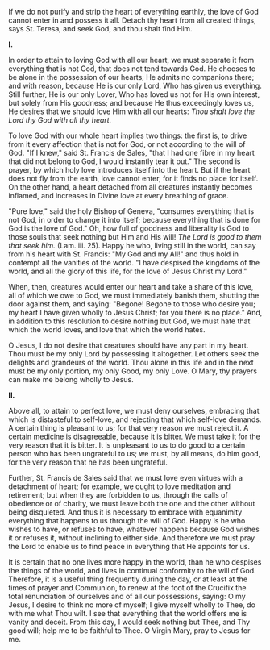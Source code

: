 
If we do not purify and strip the heart of everything earthly, the love of God cannot enter in and possess it all. Detach thy heart from all created things, says St. Teresa, and seek God, and thou shalt find Him.

**I\.**

In order to attain to loving God with all our heart, we must separate it from everything that is not God, that does not tend towards God. He chooses to be alone in the possession of our hearts; He admits no companions there; and with reason, because He is our only Lord, Who has given us everything. Still further, He is our only Lover, Who has loved us not for His own interest, but solely from His goodness; and because He thus exceedingly loves us, He desires that we should love Him with all our hearts: *Thou shalt love the Lord thy God with all thy heart.*

To love God with our whole heart implies two things: the first is, to drive from it every affection that is not for God, or not according to the will of God. \"If I knew,\" said St. Francis de Sales, \"that I had one fibre in my heart that did not belong to God, I would instantly tear it out.\" The second is prayer, by which holy love introduces itself into the heart. But if the heart does not fly from the earth, love cannot enter, for it finds no place for itself. On the other hand, a heart detached from all creatures instantly becomes inflamed, and increases in Divine love at every breathing of grace.

\"Pure love,\" said the holy Bishop of Geneva, \"consumes everything that is not God, in order to change it into itself; because everything that is done for God is the love of God.\" Oh, how full of goodness and liberality is God to those souls that seek nothing but Him and His will! *The Lord is good to them that seek him.* (Lam. iii. 25). Happy he who, living still in the world, can say from his heart with St. Francis: \"My God and my All!\" and thus hold in contempt all the vanities of the world. \"I have despised the kingdoms of the world, and all the glory of this life, for the love of Jesus Christ my Lord.\"

When, then, creatures would enter our heart and take a share of this love, all of which we owe to God, we must immediately banish them, shutting the door against them, and saying: \"Begone! Begone to those who desire you; my heart I have given wholly to Jesus Christ; for you there is no place.\" And, in addition to this resolution to desire nothing but God, we must hate that which the world loves, and love that which the world hates.

O Jesus, I do not desire that creatures should have any part in my heart. Thou must be my only Lord by possessing it altogether. Let others seek the delights and grandeurs of the world. Thou alone in this life and in the next must be my only portion, my only Good, my only Love. O Mary, thy prayers can make me belong wholly to Jesus.

**II\.**

Above all, to attain to perfect love, we must deny ourselves, embracing that which is distasteful to self-love, and rejecting that which self-love demands. A certain thing is pleasant to us; for that very reason we must reject it. A certain medicine is disagreeable, because it is bitter. We must take it for the very reason that it is bitter. It is unpleasant to us to do good to a certain person who has been ungrateful to us; we must, by all means, do him good, for the very reason that he has been ungrateful.

Further, St. Francis de Sales said that we must love even virtues with a detachment of heart; for example, we ought to love meditation and retirement; but when they are forbidden to us, through the calls of obedience or of charity, we must leave both the one and the other without being disquieted. And thus it is necessary to embrace with equanimity everything that happens to us through the will of God. Happy is he who wishes to have, or refuses to have, whatever happens because God wishes it or refuses it, without inclining to either side. And therefore we must pray the Lord to enable us to find peace in everything that He appoints for us.

It is certain that no one lives more happy in the world, than he who despises the things of the world, and lives in continual conformity to the will of God. Therefore, it is a useful thing frequently during the day, or at least at the times of prayer and Communion, to renew at the foot of the Crucifix the total renunciation of ourselves and of all our possessions, saying: O my Jesus, I desire to think no more of myself; I give myself wholly to Thee, do with me what Thou wilt. I see that everything that the world offers me is vanity and deceit. From this day, I would seek nothing but Thee, and Thy good will; help me to be faithful to Thee. O Virgin Mary, pray to Jesus for me.

